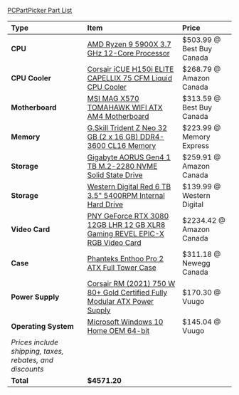 [PCPartPicker Part List](https://ca.pcpartpicker.com/list/ZFmmNc)

Type|Item|Price
:----|:----|:----
**CPU** | [AMD Ryzen 9 5900X 3.7 GHz 12-Core Processor](https://ca.pcpartpicker.com/product/KwLwrH/amd-ryzen-9-5900x-37-ghz-12-core-processor-100-100000061wof) | $503.99 @ Best Buy Canada
**CPU Cooler** | [Corsair iCUE H150i ELITE CAPELLIX 75 CFM Liquid CPU Cooler](https://ca.pcpartpicker.com/product/8jFKHx/corsair-icue-h150i-elite-capellix-75-cfm-liquid-cpu-cooler-cw-9060048-ww) | $268.79 @ Amazon Canada
**Motherboard** | [MSI MAG X570 TOMAHAWK WIFI ATX AM4 Motherboard](https://ca.pcpartpicker.com/product/WKdrxr/msi-mag-x570-tomahawk-wifi-atx-am4-motherboard-mag-x570-tomahawk-wifi) | $313.59 @ Best Buy Canada
**Memory** | [G.Skill Trident Z Neo 32 GB (2 x 16 GB) DDR4-3600 CL16 Memory](https://ca.pcpartpicker.com/product/w3FKHx/gskill-trident-z-neo-32-gb-2-x-16-gb-ddr4-3600-cl16-memory-f4-3600c16d-32gtznc) | $223.99 @ Memory Express
**Storage** | [Gigabyte AORUS Gen4 1 TB M.2-2280 NVME Solid State Drive](https://ca.pcpartpicker.com/product/N8n8TW/gigabyte-aorus-gen4-1-tb-m2-2280-nvme-solid-state-drive-gp-ag41tb) | $259.91 @ Amazon Canada
**Storage** | [Western Digital Red 6 TB 3.5" 5400RPM Internal Hard Drive](https://ca.pcpartpicker.com/product/GCNv6h/western-digital-red-6-tb-35-5400rpm-internal-hard-drive-wd60efax) | $139.99 @ Western Digital
**Video Card** | [PNY GeForce RTX 3080 12GB LHR 12 GB XLR8 Gaming REVEL EPIC-X RGB Video Card](https://ca.pcpartpicker.com/product/dRhFf7/pny-geforce-rtx-3080-12gb-lhr-12-gb-xlr8-gaming-revel-epic-x-rgb-video-card-vcg308012ltfxppb) | $2234.42 @ Amazon Canada
**Case** | [Phanteks Enthoo Pro 2 ATX Full Tower Case](https://ca.pcpartpicker.com/product/gQWBD3/phanteks-enthoo-pro-2-atx-full-tower-case-ph-es620ptg_dbk01) | $311.18 @ Newegg Canada
**Power Supply** | [Corsair RM (2021) 750 W 80+ Gold Certified Fully Modular ATX Power Supply](https://ca.pcpartpicker.com/product/QdgFf7/corsair-rm-2021-750-w-80-gold-certified-fully-modular-atx-power-supply-cp-9020234-na) | $170.30 @ Vuugo
**Operating System** | [Microsoft Windows 10 Home OEM 64-bit](https://ca.pcpartpicker.com/product/wtgPxr/microsoft-os-kw900140) | $145.04 @ Vuugo
 | *Prices include shipping, taxes, rebates, and discounts* |
 | **Total** | **$4571.20**
